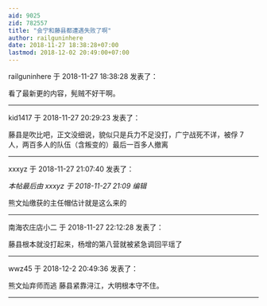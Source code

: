 ```yaml
---
aid: 9025
zid: 782557
title: "会宁和藤县都遭遇失败了啊"
author: railguninhere
date: 2018-11-27 18:38:28+07:00
lastmod: 2018-12-02 20:49:00+07:00
---
```


railguninhere 于 2018-11-27 18:38:28 发表了：

看了最新更的内容，髡贼不好干啊。

---

kid1417 于 2018-11-27 20:29:23 发表了：

藤县是吹比吧，正文没细说，貌似只是兵力不足没打，广宁战死不详，被俘 7 人，两百多人的队伍（含叛变的）最后一百多人撤离

---

xxxyz 于 2018-11-27 21:07:40 发表了：

_本帖最后由 xxxyz 于 2018-11-27 21:09 编辑_

熊文灿缴获的主任帽估计就是这么来的

---

南海农庄店小二 于 2018-11-27 22:12:28 发表了：

藤县根本就没打起来，杨增的第八营就被紧急调回平瑶了

---

wwz45 于 2018-12-2 20:49:36 发表了：

熊文灿弃师而逃 藤县紧靠浔江，大明根本守不住。

---
